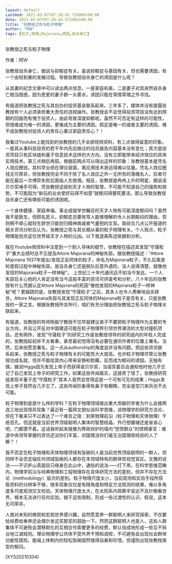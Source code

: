 ```yaml
---
layout: default
Lastmod: 2021-03-07T07:20:45.724966+00:00
date: 2021-03-07T07:20:44.572483+00:00
title: "张教授之死与粒子物理"
author: "阿W"
tags: [粒子,物理,Majorana,诱因,自杀身亡]
---
```


张教授之死与粒子物理

作者：阿W

张教授自杀身亡，据说与抑郁症有关。虽说抑郁症与基因有关，但也需要诱因，有一个由轻到重的发展过程。导致张教授自杀身亡的诱因是什么呢？

从其妻的纪念文章中可以读出两点信息，一是家庭和美，二是妻子对其突然自杀身亡相当困惑。因为恩爱的妻子都一头雾水，诱因只能在常情常理之外寻找。

有报道把张教授之死与其创办的投资基金联系起来。三年多了，媒体并没有披露张教授有个人必须承担重大责任的违规操作。张教授会不会觉得投资项目没有达到预期的回报而有愧于投资人，由此导致深度抑郁呢。虽然不可否定有这样的可能性，但很难成为唯一的诱因，更难成为主要的诱因。假定是唯一的或者主要的诱因，难不成张教授对投资人的责任心重过家庭责任心？！

我看过Youtube上能找到的张教授的几乎全部视频资料，有三点值得留意的印象。一是其从事科技投资的若干年内先后做过的动员报告内容基本没有变化；其次是投资项目只有区块链和量子信息技术这样的大方向，没有立即能带来经济效应的具体实用技术。第三点稍后再叙。根据前两点可以得出这样的印象：张教授基本是凭名人效应圈钱，其科学业绩在理论层面，离应用技术渺远得难以估量。凭名人效应圈钱无可厚非，但张教授完全不同于除了名人效应之外一无所有的落魄名人，后者可能在最后一次博弈失败后面临人生绝境。相反，张教授是冉冉上升的明星，据说诺贝尔奖唾手可得。凭张教授这级别天才人物的智慧，不可能不知道自己的强势和弱势，不可能因为“新玩的业余爱好玩得不如意”就郁闷得要死要活。那么导致张教授自杀身亡还有哪些可能的诱因呢。

一个身体健康、家庭幸福、事业成就举世瞩目的天才人物有可能深度郁闷吗？虽然我不是医生，但顾名思义，抑郁症总要有常人能够理解的令人长期郁闷的理由，否则稍不顺心就轻生辞世只能划归精神病或者气量短的文盲。我综合几点公开报道的相关资讯分析后认为，张教授之死与其长期从事的粒子物理有关。个人观点，粒子物理是扼杀这位世界级天才人物的元凶。以下我逐条陈述依据和分析。

我在Youtube频资料中注意到一个耐人寻味的细节，张教授在描述其发现“守晟粒子”重大业绩时总不忘提及Attore Majorana的神秘失踪。据张教授描述：“Attore Majorana 1937年提出/发现正反同体的粒子，命名为Majorana粒子，不久后乘游轮度假过程中神秘失踪。是自杀身亡还是脱队后意外遇险，没人说得清楚，就像他发现的Majorana粒子一样神秘”。 上世纪三十年代通讯远不如当今发达，一个人失踪后关心他的人肯定没有当今这般丰富的资讯可供查考和分析，八十年后的张教授有什么凭据认定Attore Majorana的死因“像他发现的Majorana粒子一样神秘”呢？更蹊跷的是，张教授发现“守晟粒子”之后，其本人也令人费解地自杀辞世。Attore Majorana失踪与其发现正反同体的Majorana粒子是否有关，只是张教授的一家之言。根据张教授所言所行，咱们有充分理由把张教授之死与粒子物理关联起来。

有报道，张教授的导师杨振宁教授不仅早就建议弟子不要把粒子物理作为主要的专业方向，并且公开反对中国建造可能在粒子物理界引领世界潮流的大型对撞机项目。还有网传，发现“守晟粒子”的研究工作是张教授领导的研究组内的年轻人完成的，张教授起初并不太看重，甚至最初觉得没有必要在通讯作者的位置上署名。当然，后来他愿意署名，这一点从authorship的角度说并没有问题。把这些资讯联系起来，张教授之死与粒子物理有关的可能性大大提高。也许粒子物理尽管让张教授功成名就，但并不能给其内心带来安静和慰藉，反而成为郁闷的诱因。无独有偶，据说Higgs因为发现上帝子而获得诺贝尔奖，当诺奖委员会通知他时他几乎忘记了自己发现上帝子的研究工作。如果这些传闻属实，这就奇了怪了，张教授研究组发现半量子态“守晟粒子”其本人竟然会觉得这是一个可有可无的成果；Higgs发现上帝子竟然会几乎忘了。这些传闻形象得有鼻子有眼睛，完全是空穴来风也不太可能。

粒子物理到底是什么样的学科？在粒子物理领域做出重大贡献的学者为什么会接两连三地出现怪异现象？最近有一篇网文貌似谈科学思维，谈物理学的研究方法论，但在下看来只不过表达了一个难言之隐：别笑物理前沿（粒子物理和天体物理）千疮百孔，但这就是当前世界顶级聪明人集体的智慧结晶，外行想置噱还是省省心吧，门都摸不着。这话我听起来就像为弊政辩护的墙内“觉悟群众”的铿锵豪言：难道中央领导掌握的资讯还没你们丰富，对国情没你们毫无治国理政经验的人了解？！

我不否定在粒子物理和天体物理领域有饭碗的人是当前世界顶级聪明的一群人，但同样不会否定端任何领域饭碗的人都存在本领域特有的群体性视觉盲区。文雅的说法——不识庐山真面目只缘身在此山中，通俗的说法——灯下黑。在科学思维范畴内，物理学前沿与经典物理和工程物理存在具体研究方法的差别，但并不存在方法论（methodology）层次的差别。粒子物理尺度太小，当前观测和实验手段所获取资料的分辨率不够，很多现象仅仅是有限角度和特定方法观测的结果，难以多角度多尺度观测交叉检验。天体物理尺度太大，在太阳系内观察宇宙远不及针眼看世界，根本无法进行任何实验。据于这些限制，形成一些过渡性的认识、假说，这本无可厚非。

人类对未知的微观和宏观世界感兴趣，自然愿意养一群聪明人来研究探索，不仅要给经费给奉养还会偶尔发这奖那奖的鼓励一下。然而这群聪明人也是人，这些人群集体不可避免会潜移默化的互相合作索要更多的经费，默认俗成地形成一些互不拆台地江湖规则。理论物理学公共体不受外界干预和调控，不可避免会出现社会群体功能性腐败。能端上体制内的轻松饭碗固然值得自豪和珍惜，但谨防出现张教授类型的郁闷。

(XYS20210304)

